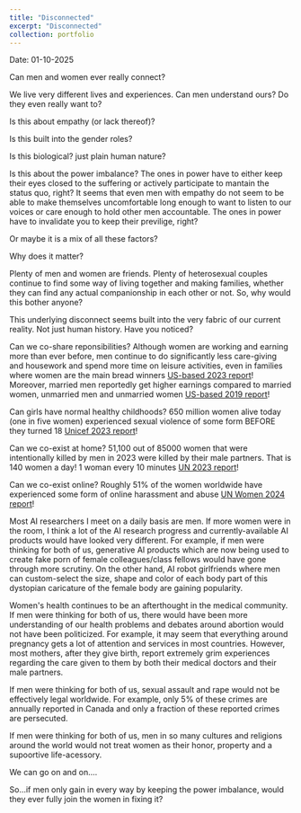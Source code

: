 ```yaml
---
title: "Disconnected"
excerpt: "Disconnected"
collection: portfolio
---
```


Date: 01-10-2025

Can men and women ever really connect?

We live very different lives and experiences. Can men understand ours? Do they even really want to?

Is this about empathy (or lack thereof)? 

Is this built into the gender roles? 

Is this biological? just plain human nature?

Is this about the power imbalance? The ones in power have to either keep their eyes closed to the suffering or actively participate to mantain the status quo, right? It seems that even men with empathy do not seem to be able to make themselves uncomfortable long enough to want to listen to our voices or care enough to hold other men accountable. The ones in power have to invalidate you to keep their previlige, right?

Or maybe it is a mix of all these factors? 





Why does it matter? 




Plenty of men and women are friends. Plenty of heterosexual couples continue to find some way of living together and making families, whether they can find any actual companionship in each other or not. So, why would this bother anyone?



This underlying disconnect seems built into the very fabric of our current reality. Not just human history. Have you noticed?





Can we co-share reponsibilities? Although women are working and earning more than ever before, men continue to do significantly less care-giving and housework and spend more time on leisure activities, even in families where women are the main bread winners [US-based 2023 report](https://www.pewresearch.org/social-trends/2023/04/13/in-a-growing-share-of-u-s-marriages-husbands-and-wives-earn-about-the-same/)! Moreover, married men reportedly get higher earnings compared to married women, unmarried men and unmarried women [US-based 2019 report](https://www.stlouisfed.org/publications/regional-economist/second-quarter-2019/earnings-gap-marital-status-race-gender)!
  

Can girls have normal healthy childhoods? 650 million women alive today (one in five women) experienced sexual violence of some form BEFORE they turned 18 [Unicef 2023 report](https://www.reuters.com/world/one-eight-girls-women-raped-or-sexually-assaulted-before-age-18-unicef-says-2024-10-10/)!

Can we co-exist at home? 51,100 out of 85000 women that were intentionally killed by men in 2023 were killed by their male partners. That is 140 women a day! 1 woman every 10 minutes [UN 2023 report](https://www.unwomen.org/en/digital-library/publications/2024/11/femicides-in-2023-global-estimates-of-intimate-partner-family-member-femicides)! 

Can we co-exist online? Roughly 51% of the women worldwide have experienced some form of online harassment and abuse [UN Women 2024 report](https://knowledge.unwomen.org/en/articles/facts-and-figures/facts-and-figures-ending-violence-against-women)!



Most AI researchers I meet on a daily basis are men. If more women were in the room, I think a lot of the AI research progress and currently-available AI products would have looked very different. For example, if men were thinking for both of us, generative AI products which are now being used to create fake porn of female colleagues/class fellows would have gone through more scrutiny. On the other hand, AI robot girlfriends where men can custom-select the size, shape and color of each body part of this dystopian caricature of the female body are gaining popularity. 



Women's health continues to be an afterthought in the medical community. If men were thinking for both of us, there would have been more understanding of our health problems and debates around abortion would not have been politicized. For example, it may seem that everything around pregnancy gets a lot of attention and services in most countries. However, most mothers, after they give birth, report extremely grim experiences regarding the care given to them by both their medical doctors and their male partners.   



If men were thinking for both of us, sexual assault and rape would not be effectively legal worldwide. For example, only 5% of these crimes are annually reported in Canada and only a fraction of these reported crimes are persecuted. 


If men were thinking for both of us, men in so many cultures and religions around the world would not treat women as their honor, property and a supoortive life-acessory. 


We can go on and on....


So...if men only gain in every way by keeping the power imbalance, would they ever fully join the women in fixing it?
